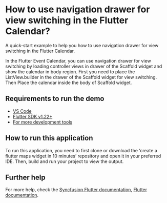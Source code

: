 # How to use navigation drawer for view switching in the Flutter Calendar?

A quick-start example to help you how to use navigation drawer for view switching in the Flutter Calendar.

In the Flutter Event Calendar, you can use navigation drawer for view switching by loading controller views in drawer of the Scaffold widget and show the calendar in body region. First you need to place the ListView.builder in the drawer of the Scaffold widget for view switching. Then Place the calendar inside the body of Scaffold widget.



## Requirements to run the demo
* [VS Code](https://code.visualstudio.com/download)
* [Flutter SDK v1.22+](https://flutter.dev/docs/development/tools/sdk/overview)
* [For more development tools](https://flutter.dev/docs/development/tools/devtools/overview)

## How to run this application
To run this application, you need to first clone or download the ‘create a flutter maps widget in 10 minutes’ repository and open it in your preferred IDE. Then, build and run your project to view the output.

## Further help
For more help, check the [Syncfusion Flutter documentation](https://help.syncfusion.com/flutter/introduction/overview),
 [Flutter documentation](https://flutter.dev/docs/get-started/install).